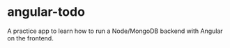 angular-todo
============

A practice app to learn how to run a Node/MongoDB backend with Angular on the frontend.
